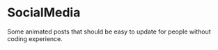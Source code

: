 # SocialMedia
Some animated posts that should be easy to update for people without coding experience.
